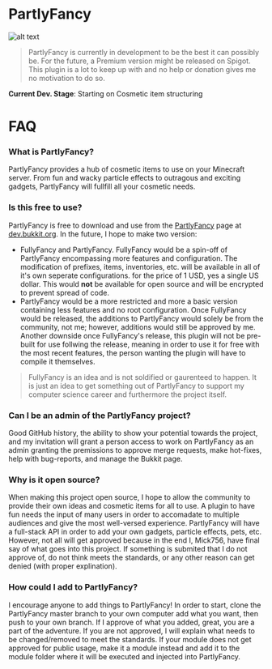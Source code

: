 # PartlyFancy
![alt text](https://i.imgur.com/MCTHAKk.jpg "PartlyFancy Heart")

> PartlyFancy is currently in development to be the best it can possibly be. For the future, a Premium version might be released on Spigot. This plugin is a lot to keep up with and no help or donation gives me no motivation to do so.

**Current Dev. Stage**: Starting on Cosmetic item structuring

# FAQ

### What is PartlyFancy?
PartlyFancy provides a hub of cosmetic items to use on your Minecraft server. From fun and wacky particle effects to outragous and exciting gadgets, PartlyFancy will fullfill all your cosmetic needs. 

### Is this free to use?
PartlyFancy is free to download and use from the [PartlyFancy](https://dev.bukkit.org/projects/partlyfancy "PartlyFancy Bukkit Page") page at [dev.bukkit.org](https://dev.bukkit.org/projects/ "Bukkit Projects Page"). In the future, I hope to make two version: 
* FullyFancy and PartlyFancy. FullyFancy would be a spin-off of PartlyFancy encompassing more features and configuration. The modification of prefixes, items, inventories, etc. will be available in all of it's own seperate configurations. for the price of 1 USD, yes a single US dollar. This would **not** be available for open source and will be encrypted to prevent spread of code.
* PartlyFancy would be a more restricted and more a basic version containing less features and no root configuration. Once FullyFancy would be released, the additions to PartlyFancy would solely be from the community, not me; however, additions would still be approved by me. Another downside once FullyFancy's release, this plugin will not be pre-built for use follwing the release, meaning in order to use it for free with the most recent features, the person wanting the plugin will have to compile it themselves.

> FullyFancy is an idea and is not soldified or gaurenteed to happen. It is just an idea to get something out of PartlyFancy to support my computer science career and furthermore the project itself.

### Can I be an admin of the PartlyFancy project?
Good GitHub history, the ability to show your potential towards the project, and my invitation will grant a person access to work on PartlyFancy as an admin granting the premissions to approve merge requests, make hot-fixes, help with bug-reports, and manage the Bukkit page.

### Why is it open source?
When making this project open source, I hope to allow the community to provide their own ideas and cosmetic items for all to use. A plugin to have fun needs the input of many users in order to accomadate to multiple audiences and give the most well-versed experience. PartlyFancy will have a full-stack API in order to add your own gadgets, particle effects, pets, etc. However, not all will get approved because in the end I, Mick756, have final say of what goes into this project. If something is submited that I do not approve of, do not think meets the standards, or any other reason can get denied (with proper explination).

### How could I add to PartlyFancy?
I encourage anyone to add things to PartlyFancy! In order to start, clone the PartlyFancy master branch to your own computer add what you want, then push to your own branch. If I approve of what you added, great, you are a part of the adventure. If you are not approved, I will explain what needs to be changed/removed to meet the standards. If your module does not get approved for public usage, make it a module instead and add it to the module folder where it will be executed and injected into PartlyFancy.

